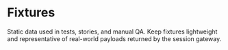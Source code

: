 # Fixtures

Static data used in tests, stories, and manual QA. Keep fixtures lightweight and representative of real-world payloads returned by the session gateway.
